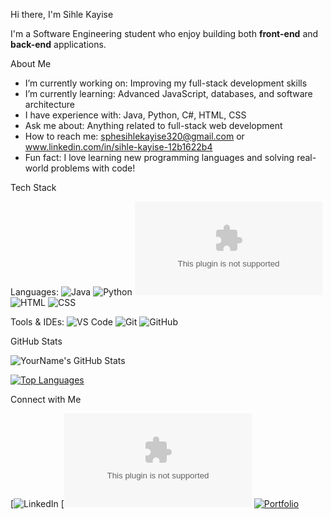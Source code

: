  Hi there, I'm Sihle Kayise

 I'm a Software Engineering student who enjoy building both **front-end** and **back-end** applications.

 About Me

-  I’m currently working on: Improving my full-stack development skills
-  I’m currently learning: Advanced JavaScript, databases, and software architecture
-  I have experience with: Java, Python, C#, HTML, CSS
-  Ask me about: Anything related to full-stack web development
-  How to reach me: sphesihlekayise320@gmail.com or www.linkedin.com/in/sihle-kayise-12b1622b4
-  Fun fact: I love learning new programming languages and solving real-world problems with code!

Tech Stack

Languages:
![Java](https://img.shields.io/badge/-Java-007396?style=flat-square&logo=java&logoColor=white)
![Python](https://img.shields.io/badge/-Python-3776AB?style=flat-square&logo=python&logoColor=white)
![C#](https://github.com/sihle588/DotNet-Experiments/blob/main/BankAccountSimulator.zip
)
![HTML](https://img.shields.io/badge/-HTML5-E34F26?style=flat-square&logo=html5&logoColor=white)
![CSS](https://img.shields.io/badge/-CSS3-1572B6?style=flat-square&logo=css3)

Tools & IDEs:
![VS Code](https://img.shields.io/badge/-VSCode-007ACC?style=flat-square&logo=visual-studio-code)
![Git](https://img.shields.io/badge/-Git-F05032?style=flat-square&logo=git&logoColor=white)
![GitHub](https://img.shields.io/badge/-GitHub-181717?style=flat-square&logo=github)

GitHub Stats

![YourName's GitHub Stats](https://github-readme-stats.vercel.app/api?username=your-username&show_icons=true&theme=radical)

[![Top Languages](https://github-readme-stats.vercel.app/api/top-langs/?username=your-username&layout=compact&theme=radical)](https://github.com/anuraghazra/github-readme-stats)

 Connect with Me

[![LinkedIn](www.linkedin.com/in/sihle-kayise-12b1622b4)
[![Email](sphesihlekayise320@gmail.com)
[![Portfolio](https://img.shields.io/badge/-Portfolio-000?style=flat-square&logo=vercel&logoColor=white)](https://your-portfolio.com)

